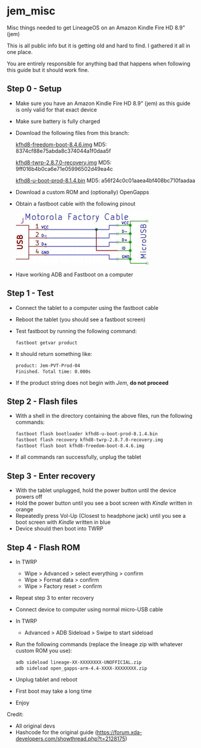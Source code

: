 # jem_misc
Misc things needed to get LineageOS on an Amazon Kindle Fire HD 8.9" (jem)

This is all public info but it is getting old and hard to find. I gathered it all in one place.

You are entirely responsible for anything bad that happens when following this guide but it should work fine.

## Step 0 - Setup

* Make sure you have an Amazon Kindle Fire HD 8.9" (jem) as this guide is only valid for that exact device
* Make sure battery is fully charged
* Download the following files from this branch:

  [kfhd8-freedom-boot-8.4.6.img](https://github.com/jsheradin/jem_misc/blob/master/kfhd8-freedom-boot-8.4.6.img) MD5: 8374cf88e75abda8c374044a1f0daa5f

  [kfhd8-twrp-2.8.7.0-recovery.img](https://github.com/jsheradin/jem_misc/blob/master/kfhd8-twrp-2.8.7.0-recovery.img) MD5: 9ff016b4b0ca6e71e05996502d49ea4c

  [kfhd8-u-boot-prod-8.1.4.bin](https://github.com/jsheradin/jem_misc/blob/master/kfhd8-u-boot-prod-8.1.4.bin) MD5: a56f24c0c01aaea4bf408bc710faadaa

* Download a custom ROM and (optionally) OpenGapps
* Obtain a fastboot cable with the following pinout

  ![fastboot](https://raw.githubusercontent.com/jsheradin/otter2_misc/master/fastbootcable.jpg)
* Have working ADB and Fastboot on a computer

## Step 1 - Test

* Connect the tablet to a computer using the fastboot cable
* Reboot the tablet (you should see a fastboot screen)
* Test fastboot by running the following command:

      fastboot getvar product
* It should return something like:

      product: Jem-PVT-Prod-04
      Finished. Total time: 0.000s
* If the product string does not begin with *Jem*, **do not proceed**

## Step 2 - Flash files

* With a shell in the directory containing the above files, run the following commands:

      fastboot flash bootloader kfhd8-u-boot-prod-8.1.4.bin
      fastboot flash recovery kfhd8-twrp-2.8.7.0-recovery.img
      fastboot flash boot kfhd8-freedom-boot-8.4.6.img
      
 * If all commands ran successfully, unplug the tablet
 
 ## Step 3 - Enter recovery
 
 * With the tablet unplugged, hold the power button until the device powers off
 * Hold the power button until you see a boot screen with *Kindle* written in orange
 * Repeatedly press Vol-Up (Closest to headphone jack) until you see a boot screen with *Kindle* written in blue
 * Device should then boot into TWRP
 
 ## Step 4 - Flash ROM
 
 * In TWRP
   * Wipe > Advanced > select everything > confirm
   * Wipe > Format data > confirm
   * Wipe > Factory reset > confirm
 * Repeat step 3 to enter recovery
 * Connect device to computer using normal micro-USB cable
 * In TWRP
   * Advanced > ADB Sideload > Swipe to start sideload
 * Run the following commands (replace the lineage zip with whatever custom ROM you use):
 
       adb sideload lineage-XX-XXXXXXXX-UNOFFICIAL.zip
       adb sideload open_gapps-arm-4.4-XXXX-XXXXXXXX.zip
  * Unplug tablet and reboot
  * First boot may take a long time
  * Enjoy
  
Credit:
* All original devs
* Hashcode for the original guide (https://forum.xda-developers.com/showthread.php?t=2128175)
